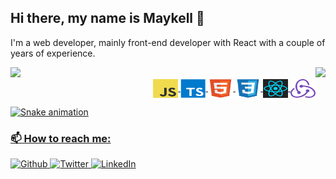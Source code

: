 ## Hi there, my name is Maykell 👋
I'm a web developer, mainly front-end developer with React with a couple of years of experience.
<br>
<div>
  <a href="https://github.com/macs15">
  <img height="180em" src="https://github-readme-stats.vercel.app/api?username=macs15&show_icons=true&theme=dracula&include_all_commits=true&count_private=true"/>
  <img height="180em" align="right" src="https://github-readme-stats.vercel.app/api/top-langs/?username=macs15&layout=compact&langs_count=7&theme=dracula"/>
</div>
<div align="right">
  <img align="center" alt="JavaScript" height="30" width="40" src="./icons/javascript.svg">
  <img align="center" alt="TypeScript" height="30" width="40" src="./icons/typescript.svg">
  <img align="center" alt="HTML" height="30" width="40" src="./icons/html.svg">
  <img align="center" alt="CSS" height="30" width="40" src="./icons/css.svg">
  <img align="center" alt="React" height="30" width="40" src="./icons/react.svg">
  <img align="center" alt="Redux" height="30" width="40" src="./icons/redux.svg">
</div>

![Snake animation](https://github.com/macs15/macs15/blob/output/github-contribution-grid-snake.svg)

### 📫 How to reach me:
<div>
  <a href="https://github.com/macs15" target="_blank">
    <img alt="Github" src="https://img.shields.io/badge/GitHub-%2312100E.svg?&style=for-the-badge&logo=Github&logoColor=white?color=white" />
  </a>
  <a href="https://twitter.com/16macs" target="_blank">
    <img alt="Twitter" src="https://img.shields.io/badge/twitter-%231DA1F2.svg?&style=for-the-badge&logo=twitter&logoColor=white" />
  </a> <a href="https://www.linkedin.com/in/macs15" target="_blank">
    <img alt="LinkedIn" src="https://img.shields.io/badge/linkedin-%230077B5.svg?&style=for-the-badge&logo=linkedin&logoColor=white" />
  </a>
</div>
